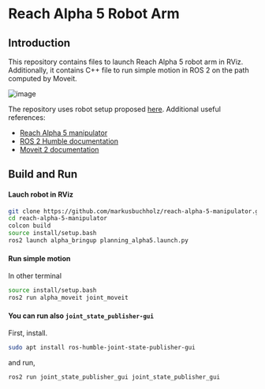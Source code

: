 # Reach Alpha 5 Robot Arm

## Introduction

This repository contains files to launch Reach Alpha 5 robot arm in RViz. 
Additionally, it contains C++ file to run simple motion in ROS 2 on the path computed by Moveit.

![image](https://github.com/markusbuchholz/reach-alpha-5-robot-arm/assets/30973337/0cbf0a7b-031a-4233-a0ad-9734cfa92645)


The repository uses robot setup proposed [here](https://github.com/evan-palmer/alpha).
Additional useful references:
* [Reach Alpha 5 manipulator](https://reachrobotics.com/products/manipulators/reach-alpha/)
* [ROS 2 Humble documentation](https://docs.ros.org/en/humble/index.html)
* [Moveit 2 documentation](https://moveit.picknik.ai/main/index.html)


## Build and Run

#### Lauch robot in RViz

```bash
git clone https://github.com/markusbuchholz/reach-alpha-5-manipulator.git
cd reach-alpha-5-manipulator
colcon build
source install/setup.bash
ros2 launch alpha_bringup planning_alpha5.launch.py
```

#### Run simple motion

In other terminal
```bash
source install/setup.bash
ros2 run alpha_moveit joint_moveit
```

#### You can run also ```joint_state_publisher-gui```

First, install.

```bash
sudo apt install ros-humble-joint-state-publisher-gui
```
and run,
```bash
ros2 run joint_state_publisher_gui joint_state_publisher_gui
```
